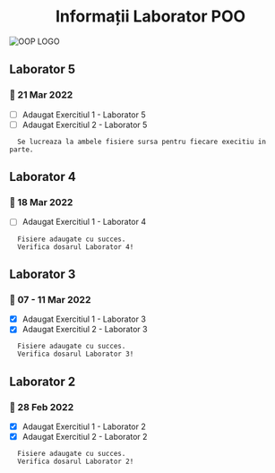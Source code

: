 <h1 align="center">Informații Laborator POO</h1>

![OOP LOGO](https://maharatech.gov.eg/pluginfile.php/263592/course/overviewfiles/oop.png)
## Laborator 5  
### 📆 21 Mar 2022
- [ ] Adaugat Exercitiul 1 - Laborator 5
- [ ] Adaugat Exercitiul 2 - Laborator 5
```
  Se lucreaza la ambele fisiere sursa pentru fiecare execitiu in parte.
```

## Laborator 4  
### 📆 18 Mar 2022
- [ ] Adaugat Exercitiul 1 - Laborator 4
```
  Fisiere adaugate cu succes.
  Verifica dosarul Laborator 4!
```

## Laborator 3  
### 📆 07 - 11 Mar 2022
- [x] Adaugat Exercitiul 1 - Laborator 3
- [x] Adaugat Exercitiul 2 - Laborator 3
```
  Fisiere adaugate cu succes.
  Verifica dosarul Laborator 3!
```

## Laborator 2  
### 📆 28 Feb 2022
- [x] Adaugat Exercitiul 1 - Laborator 2
- [x] Adaugat Exercitiul 2 - Laborator 2
```
  Fisiere adaugate cu succes.
  Verifica dosarul Laborator 2!
```
